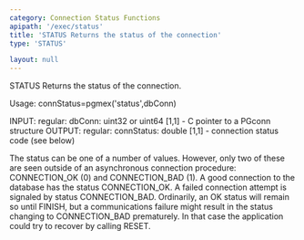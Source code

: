 ```yaml
---
category: Connection Status Functions
apipath: '/exec/status'
title: 'STATUS Returns the status of the connection'
type: 'STATUS'

layout: null
---
```


 STATUS Returns the status of the connection.

 Usage: connStatus=pgmex('status',dbConn)

 INPUT:
   regular:
     dbConn: uint32 or uint64 [1,1] - C pointer to a PGconn structure
 OUTPUT:
   regular:
     connStatus: double [1,1] - connection status code (see below)

 The status can be one of a number of values. However, only two of these
 are seen outside of an asynchronous connection procedure: CONNECTION_OK
 (0) and CONNECTION_BAD (1). A good connection to the database has the
 status CONNECTION_OK. A failed connection attempt is signaled by status
 CONNECTION_BAD. Ordinarily, an OK status will remain so until FINISH, but
 a communications failure might result in the status changing to
 CONNECTION_BAD prematurely. In that case the application could try to
 recover by calling RESET.